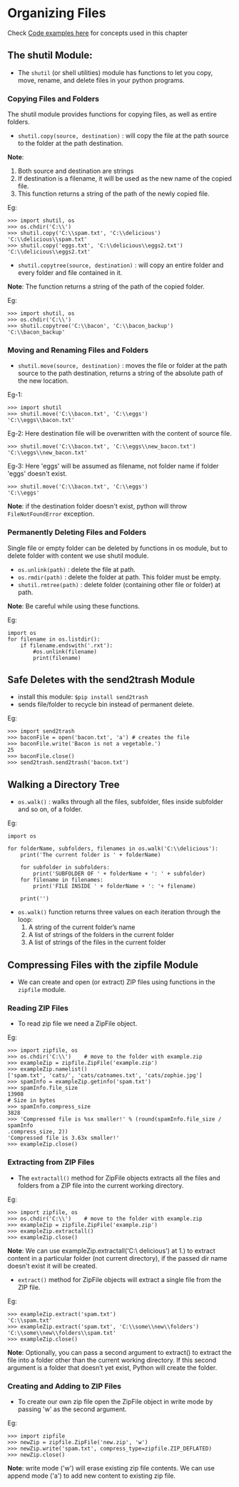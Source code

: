 # Organizing Files

Check [Code examples here](../chapter_9%20Organizing%20files%20%20projects/) for concepts used in this chapter

## The shutil Module:

- The `shutil` (or shell utilities) module has functions to let you copy, move, rename, and delete files in your python programs.

### Copying Files and Folders

The shutil module provides functions for copying files, as well as entire folders.

- `shutil.copy(source, destination)` : will copy the file at the path source to the folder at the path destination.

**Note**:

1. Both source and destination are strings
2. If destination is a filename, it will be used as the new name of the copied file.
3. This function returns a string of the path of the newly copied file.

Eg:

```
>>> import shutil, os
>>> os.chdir('C:\\')
>>> shutil.copy('C:\\spam.txt', 'C:\\delicious')
'C:\\delicious\\spam.txt'
>>> shutil.copy('eggs.txt', 'C:\\delicious\\eggs2.txt')
'C:\\delicious\\eggs2.txt'
```

- `shutil.copytree(source, destination)` : will copy an entire folder and every folder and file contained in it.

**Note**: The function returns a string of the path of the copied folder.

Eg:

```
>>> import shutil, os
>>> os.chdir('C:\\')
>>> shutil.copytree('C:\\bacon', 'C:\\bacon_backup')
'C:\\bacon_backup'
```

### Moving and Renaming Files and Folders

- `shutil.move(source, destination)` : moves the file or folder at the path source to the path destination, returns a string of the absolute path of the new location.

Eg-1:

```
>>> import shutil
>>> shutil.move('C:\\bacon.txt', 'C:\\eggs')
'C:\\eggs\\bacon.txt'
```

Eg-2: Here destination file will be overwritten with the content of source file.

```
>>> shutil.move('C:\\bacon.txt', 'C:\\eggs\\new_bacon.txt')
'C:\\eggs\\new_bacon.txt'
```

Eg-3: Here 'eggs' will be assumed as filename, not folder name if folder 'eggs' doesn't exist.

```
>>> shutil.move('C:\\bacon.txt', 'C:\\eggs')
'C:\\eggs'
```

**Note**: if the destination folder doesn't exist, python will throw `FileNotFoundError` exception.

### Permanently Deleting Files and Folders

Single file or empty folder can be deleted by functions in os module, but to delete folder with content we use shutil module.

- `os.unlink(path)` : delete the file at path.
- `os.rmdir(path)` : delete the folder at path. This folder must be empty.
- `shutil.rmtree(path)` : delete folder (containing other file or folder) at path.

**Note**: Be careful while using these functions.

Eg:

```
import os
for filename in os.listdir():
	if filename.endswith('.rxt'):
		#os.unlink(filename)
		print(filename)
```

## Safe Deletes with the send2trash Module

- install this module: `$pip install send2trash`
- sends file/folder to recycle bin instead of permanent delete.

Eg:

```
>>> import send2trash
>>> baconFile = open('bacon.txt', 'a') # creates the file
>>> baconFile.write('Bacon is not a vegetable.')
25
>>> baconFile.close()
>>> send2trash.send2trash('bacon.txt')
```

## Walking a Directory Tree

- `os.walk()` : walks through all the files, subfolder, files inside subfolder and so on, of a folder.

Eg:

```
import os

for folderName, subfolders, filenames in os.walk('C:\\delicious'):
	print('The current folder is ' + folderName)

	for subfolder in subfolders:
		print('SUBFOLDER OF ' + folderName + ': ' + subfolder)
	for filename in filenames:
		print('FILE INSIDE ' + folderName + ': '+ filename)

	print('')
```

- `os.walk()` function returns three values on each iteration through the loop:
  1.  A string of the current folder’s name
  2.  A list of strings of the folders in the current folder
  3.  A list of strings of the files in the current folder

## Compressing Files with the zipfile Module

- We can create and open (or extract) ZIP files using functions in the `zipfile` module.

### Reading ZIP Files

- To read zip file we need a ZipFile object.

Eg:

```
>>> import zipfile, os
>>> os.chdir('C:\\')    # move to the folder with example.zip
>>> exampleZip = zipfile.ZipFile('example.zip')
>>> exampleZip.namelist()
['spam.txt', 'cats/', 'cats/catnames.txt', 'cats/zophie.jpg']
>>> spamInfo = exampleZip.getinfo('spam.txt')
>>> spamInfo.file_size
13908    																												# Size in bytes
>>> spamInfo.compress_size
3828
>>> 'Compressed file is %sx smaller!' % (round(spamInfo.file_size / spamInfo
.compress_size, 2))
'Compressed file is 3.63x smaller!'
>>> exampleZip.close()
```

### Extracting from ZIP Files

- The `extractall()` method for ZipFile objects extracts all the files and folders from a ZIP file into the current working directory.

Eg:

```
>>> import zipfile, os
>>> os.chdir('C:\\')    # move to the folder with example.zip
>>> exampleZip = zipfile.ZipFile('example.zip')
>>> exampleZip.extractall()
>>> exampleZip.close()
```

**Note**: We can use exampleZip.extractall('C:\\ delicious') at 1.) to extract content in a particular folder (not current directory), if the passed dir name doesn't exist it will be created.

- `extract()` method for ZipFile objects will extract a single file from the ZIP file.

Eg:

```
>>> exampleZip.extract('spam.txt')
'C:\\spam.txt'
>>> exampleZip.extract('spam.txt', 'C:\\some\\new\\folders')
'C:\\some\\new\\folders\\spam.txt'
>>> exampleZip.close()
```

**Note**: Optionally, you can pass a second argument to extract() to extract the file into a folder other than the current working directory. If this second argument is a folder that doesn’t yet exist, Python will create the folder.

### Creating and Adding to ZIP Files

- To create our own zip file open the ZipFile object in write mode by passing 'w' as the second argument.

Eg:

```
>>> import zipfile
>>> newZip = zipfile.ZipFile('new.zip', 'w')
>>> newZip.write('spam.txt', compress_type=zipfile.ZIP_DEFLATED)
>>> newZip.close()
```

**Note**: write mode ('w') will erase existing zip file contents. We can use append mode ('a') to add new content to existing zip file.
